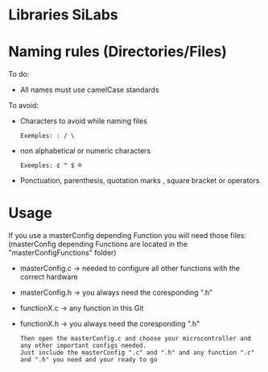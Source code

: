 # Libraries SiLabs

# Naming rules (Directories/Files)
To do:

* All names must use camelCase standards

To avoid:
  
* Characters to avoid while naming files

      Exemples: : / \
* non alphabetical or numeric characters

      Exemples: ¢ ™ $ ®
* Ponctuation, parenthesis, quotation marks , square bracket or operators

# Usage
If you use a masterConfig depending Function you will need those files:
(masterConfig depending Functions are located in the "masterConfigFunctions" folder)

* masterConfig.c -> needed to configure all other functions with the correct hardware
* masterConfig.h -> you always need the coresponding ".h"
* functionX.c    -> any function in this Git
* functionX.h    -> you always need the coresponding ".h"

      Then open the masterConfig.c and choose your microcontroller and any other important configs needed.
      Just include the masterConfig ".c" and ".h" and any function ".c" and ".h" you need and your ready to go
